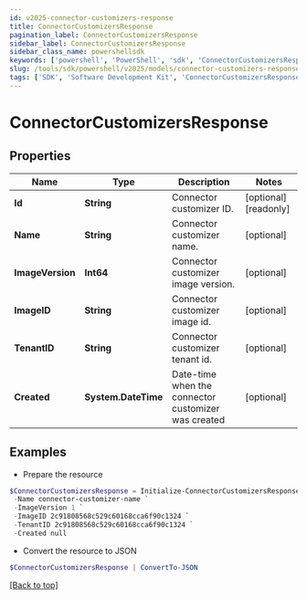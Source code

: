 ```yaml
---
id: v2025-connector-customizers-response
title: ConnectorCustomizersResponse
pagination_label: ConnectorCustomizersResponse
sidebar_label: ConnectorCustomizersResponse
sidebar_class_name: powershellsdk
keywords: ['powershell', 'PowerShell', 'sdk', 'ConnectorCustomizersResponse', 'V2025ConnectorCustomizersResponse'] 
slug: /tools/sdk/powershell/v2025/models/connector-customizers-response
tags: ['SDK', 'Software Development Kit', 'ConnectorCustomizersResponse', 'V2025ConnectorCustomizersResponse']
---
```



# ConnectorCustomizersResponse

## Properties

Name | Type | Description | Notes
------------ | ------------- | ------------- | -------------
**Id** | **String** | Connector customizer ID. | [optional] [readonly] 
**Name** | **String** | Connector customizer name. | [optional] 
**ImageVersion** | **Int64** | Connector customizer image version. | [optional] 
**ImageID** | **String** | Connector customizer image id. | [optional] 
**TenantID** | **String** | Connector customizer tenant id. | [optional] 
**Created** | **System.DateTime** | Date-time when the connector customizer was created | [optional] 

## Examples

- Prepare the resource
```powershell
$ConnectorCustomizersResponse = Initialize-ConnectorCustomizersResponse  -Id b07dc46a-1498-4de8-bfbb-259a68e70c8a `
 -Name connector-customizer-name `
 -ImageVersion 1 `
 -ImageID 2c91808568c529c60168cca6f90c1324 `
 -TenantID 2c91808568c529c60168cca6f90c1324 `
 -Created null
```

- Convert the resource to JSON
```powershell
$ConnectorCustomizersResponse | ConvertTo-JSON
```


[[Back to top]](#) 

